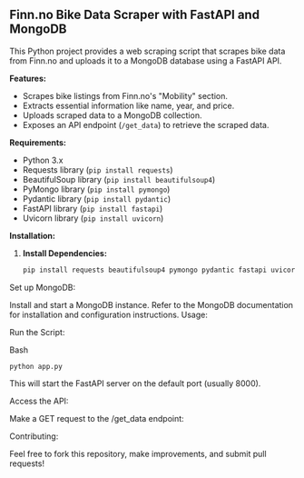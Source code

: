 ## Finn.no Bike Data Scraper with FastAPI and MongoDB

This Python project provides a web scraping script that scrapes bike data from Finn.no and uploads it to a MongoDB database using a FastAPI API.

**Features:**

* Scrapes bike listings from Finn.no's "Mobility" section.
* Extracts essential information like name, year, and price.
* Uploads scraped data to a MongoDB collection.
* Exposes an API endpoint (`/get_data`) to retrieve the scraped data.

**Requirements:**

* Python 3.x
* Requests library (`pip install requests`)
* BeautifulSoup library (`pip install beautifulsoup4`)
* PyMongo library (`pip install pymongo`)
* Pydantic library (`pip install pydantic`)
* FastAPI library (`pip install fastapi`)
* Uvicorn library (`pip install uvicorn`)

**Installation:**

1. **Install Dependencies:**

   ```bash
   pip install requests beautifulsoup4 pymongo pydantic fastapi uvicorn
Set up MongoDB:

Install and start a MongoDB instance. Refer to the MongoDB documentation for installation and configuration instructions.
Usage:

Run the Script:

Bash
```
python app.py
```
This will start the FastAPI server on the default port (usually 8000).

Access the API:

Make a GET request to the /get_data endpoint:


Contributing:

Feel free to fork this repository, make improvements, and submit pull requests!
